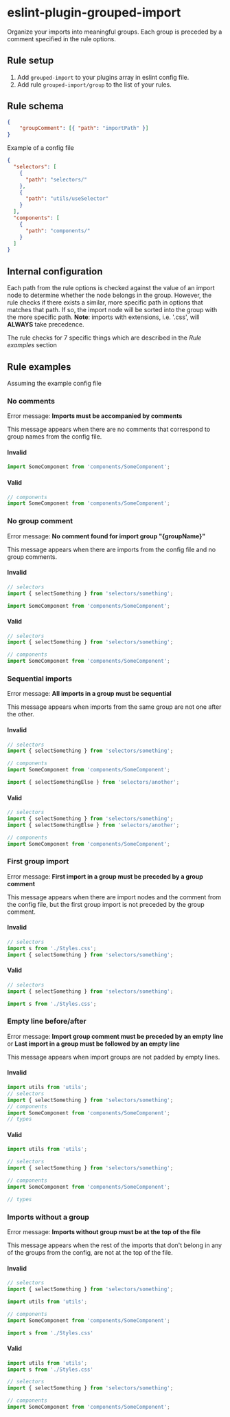 # eslint-plugin-grouped-import

Organize your imports into meaningful groups. Each group is preceded by a comment specified in the rule options.

## Rule setup

1. Add `grouped-import` to your plugins array in eslint config file.
2. Add rule `grouped-import/group` to the list of your rules.

## Rule schema

```json
{
    "groupComment": [{ "path": "importPath" }]
}
```
Example of a config file

```json
{
  "selectors": [
    {
      "path": "selectors/"
    },
    {
      "path": "utils/useSelector"
    }
  ],
  "components": [
    {
      "path": "components/"
    }
  ]
}
```

## Internal configuration

Each path from the rule options is checked against the value of an import node to determine whether the node belongs in the group.
However, the rule checks if there exists a similar, more specific path in options that matches that path.
If so, the import node will be sorted into the group with the more specific path.
**Note**: imports with extensions, i.e. '.css', will **ALWAYS** take precedence.

The rule checks for 7 specific things which are described in the *Rule examples* section

## Rule examples

Assuming the example config file

### No comments

Error message: **Imports must be accompanied by comments**

This message appears when there are no comments that correspond to group names from the config file.

#### Invalid
```js
import SomeComponent from 'components/SomeComponent';
```

#### Valid
```js
// components
import SomeComponent from 'components/SomeComponent';
```

### No group comment

Error message: **No comment found for import group "{groupName}"**

This message appears when there are imports from the config file and no group comments.

#### Invalid
```js
// selectors
import { selectSomething } from 'selectors/something';

import SomeComponent from 'components/SomeComponent';
```

#### Valid
```js
// selectors
import { selectSomething } from 'selectors/something';

// components
import SomeComponent from 'components/SomeComponent';
```

### Sequential imports

Error message: **All imports in a group must be sequential**

This message appears when imports from the same group are not one after the other.

#### Invalid
```js
// selectors
import { selectSomething } from 'selectors/something';

// components
import SomeComponent from 'components/SomeComponent';

import { selectSomethingElse } from 'selectors/another';
```

#### Valid
```js
// selectors
import { selectSomething } from 'selectors/something';
import { selectSomethingElse } from 'selectors/another';

// components
import SomeComponent from 'components/SomeComponent';
```

### First group import

Error message: **First import in a group must be preceded by a group comment**

This message appears when there are import nodes and the comment from the config file, but the first group import is not preceded by the group comment.

#### Invalid
```js
// selectors
import s from './Styles.css';
import { selectSomething } from 'selectors/something';
```

#### Valid
```js
// selectors
import { selectSomething } from 'selectors/something';

import s from './Styles.css';
```

### Empty line before/after

Error message: **Import group comment must be preceded by an empty line** or **Last import in a group must be followed by an empty line**

This message appears when import groups are not padded by empty lines.

#### Invalid
```js
import utils from 'utils';
// selectors
import { selectSomething } from 'selectors/something';
// components
import SomeComponent from 'components/SomeComponent';
// types
```

#### Valid
```js
import utils from 'utils';

// selectors
import { selectSomething } from 'selectors/something';

// components
import SomeComponent from 'components/SomeComponent';

// types
```

### Imports without a group

Error message: **Imports without group must be at the top of the file**

This message appears when the rest of the imports that don't belong in any of the groups from the config, are not at the top of the file.

#### Invalid
```js
// selectors
import { selectSomething } from 'selectors/something';

import utils from 'utils';   

// components
import SomeComponent from 'components/SomeComponent';

import s from './Styles.css'
```

#### Valid
```js
import utils from 'utils';   
import s from './Styles.css'

// selectors
import { selectSomething } from 'selectors/something';

// components
import SomeComponent from 'components/SomeComponent';
```
